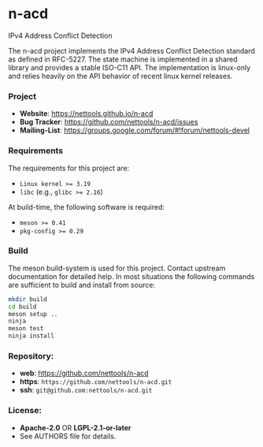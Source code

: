 n-acd
=====

IPv4 Address Conflict Detection

The n-acd project implements the IPv4 Address Conflict Detection standard as
defined in RFC-5227. The state machine is implemented in a shared library and
provides a stable ISO-C11 API. The implementation is linux-only and relies
heavily on the API behavior of recent linux kernel releases.

### Project

 * **Website**: <https://nettools.github.io/n-acd>
 * **Bug Tracker**: <https://github.com/nettools/n-acd/issues>
 * **Mailing-List**: <https://groups.google.com/forum/#!forum/nettools-devel>

### Requirements

The requirements for this project are:

 * `Linux kernel >= 3.19`
 * `libc` (e.g., `glibc >= 2.16`)

At build-time, the following software is required:

 * `meson >= 0.41`
 * `pkg-config >= 0.29`

### Build

The meson build-system is used for this project. Contact upstream
documentation for detailed help. In most situations the following
commands are sufficient to build and install from source:

```sh
mkdir build
cd build
meson setup ..
ninja
meson test
ninja install
```

### Repository:

 - **web**:   <https://github.com/nettools/n-acd>
 - **https**: `https://github.com/nettools/n-acd.git`
 - **ssh**:   `git@github.com:nettools/n-acd.git`

### License:

 - **Apache-2.0** OR **LGPL-2.1-or-later**
 - See AUTHORS file for details.
